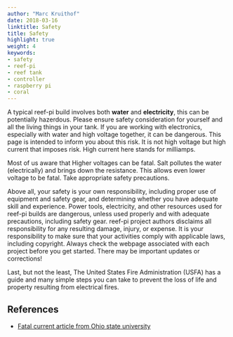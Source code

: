 ```yaml
---
author: "Marc Kruithof"
date: 2018-03-16
linktitle: Safety
title: Safety
highlight: true
weight: 4
keywords:
- safety
- reef-pi
- reef tank
- controller
- raspberry pi
- coral
---
```




A typical reef-pi build involves both **water** and **electricity**, this can be potentially hazerdous. Please ensure safety consideration for yourself and all the living things in your tank.
If you are working with electronics, especially with water and high voltage together, it can be dangerous. This page is intended to inform you about this risk. It is not high voltage but high current that imposes risk. High current here stands for milliamps.

Most of us aware that Higher voltages can be fatal. Salt pollutes the water (electrically) and brings down the resistance. This allows even lower voltage to be fatal. Take appropriate safety precautions.

Above all, your safety is your own responsibility, including proper use of equipment and safety gear, and determining whether you have adequate skill and experience. Power tools, electricity, and other resources used for reef-pi builds are dangerous, unless used properly and with adequate precautions, including safety gear. reef-pi project authors disclaims all responsibility for any resulting damage, injury, or expense. It is your responsibility to make sure that your activities comply with applicable laws, including copyright. Always check the webpage associated with each project before you get started. There may be important updates or corrections!

Last, but not the least, The United States Fire Administration (USFA) has a guide and many simple steps you can take to prevent the loss of life and property resulting from electrical fires.

## References

- [Fatal current article from Ohio state university](https://www.physics.ohio-state.edu/~p616/safety/fatal_current.html)

